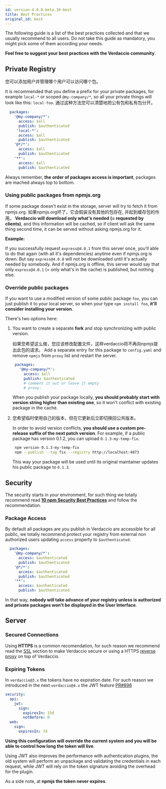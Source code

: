 ```yaml
---
id: version-4.0.0-beta.10-best
title: Best Practices
original_id: best
---
```


The following guide is a list of the best practices collected and that we usually recommend to all users. Do not take this guide as mandatory, you might pick some of them according your needs.

**Feel free to suggest your best practices with the Verdaccio community**.

## Private Registry

您可以添加用户并管理哪个用户可以访问哪个包。

It is recommended that you define a prefix for your private packages, for example `local-*` or scoped `@my-company/*`, so all your private things will look like this: `local-foo`. 通过这种方法您可以清楚地把公有包和私有包分开。

```yaml
  packages:
    '@my-company/*':
      access: $all
      publish: $authenticated
     'local-*':
      access: $all
      publish: $authenticated
    '@*/*':
      access: $all
      publish: $authenticated
    '**':
      access: $all
      publish: $authenticated
   ```

Always remember, **the order of packages access is important**, packages are mached always top to bottom.

### Using public packages from npmjs.org

If some package doesn't exist in the storage, server will try to fetch it from npmjs.org. 如果npmjs.org坏了，它会假装没有其他的包存在, 并起到缓存包的作用。 **Verdaccio will download only what's needed (= requested by clients)**, and this information will be cached, so if client will ask the same thing second time, it can be served without asking npmjs.org for it.

**Example:**

If you successfully request `express@4.0.1` from this server once, you'll able to do that again (with all it's dependencies) anytime even if npmjs.org is down. But say `express@4.0.0` will not be downloaded until it's actually needed by somebody. And if npmjs.org is offline, this server would say that only `express@4.0.1` (= only what's in the cache) is published, but nothing else.

### Override public packages

If you want to use a modified version of some public package `foo`, you can just publish it to your local server, so when your type `npm install foo`, **it'll consider installing your version**.

There's two options here:

1. You want to create a separate **fork** and stop synchronizing with public version.

   如果您希望这么做，您应该修改配置文件，这样verdaccio将不再向npmjs提出此包的请求。 Add a separate entry for this package to `config.yaml` and remove `npmjs` from `proxy` list and restart the server.

   ```yaml
    packages:
      '@my-company/*':
        access: $all
        publish: $authenticated
        # comment it out or leave it empty
        # proxy:
   ```

   When you publish your package locally, **you should probably start with version string higher than existing one**, so it won't conflict with existing package in the cache.

2. 您希望临时使用自己的版本，但在它更新后立即切换回公共版本。

   In order to avoid version conflicts, **you should use a custom pre-release suffix of the next patch version**. For example, if a public package has version 0.1.2, you can upload `0.1.3-my-temp-fix`.

   ```bash
    npm version 0.1.3-my-temp-fix
    npm --publish --tag fix --registry http://localhost:4873
   ```

   This way your package will be used until its original maintainer updates his public package to `0.1.3`.




## Security

The security starts in your environment, for such thing we totally recommend read **[10 npm Security Best Practices](https://snyk.io/blog/ten-npm-security-best-practices/)** and follow the recommendation.

### Package Access

By default all packages are you publish in Verdaccio are accessible for all public, we totally recommend protect your registry from external non authorized users updating `access` property to `$authenticated`.

```yaml
  packages:
    '@my-company/*':
      access: $authenticated
      publish: $authenticated
    '@*/*':
      access: $authenticated
      publish: $authenticated
    '**':
      access: $authenticated
      publish: $authenticated
   ```

In that way, **nobody will take advance of your registry unless is authorized and private packages won't be displayed in the User Interface**.

## Server

### Secured Connections

Using **HTTPS** is a common recomendation, for such reason we recommend read the [SSL](ssl.md) section to make Verdaccio secure or using a HTTPS [reverse proxy](reverse-proxy.md) on top of Verdaccio.

### Expiring Tokens

In `verdaccio@3.x` the tokens have no expiration date. For such reason we introduced in the next `verdaccio@4.x` the JWT feature [PR#896](https://github.com/verdaccio/verdaccio/pull/896)

```yaml
security:
  api:
    jwt:
      sign:
        expiresIn: 15d
        notBefore: 0
  web:
    sign:
      expiresIn: 7d
```

**Using this configuration will override the current system and you will be able to control how long the token will live**.

Using JWT also improves the performance with authentication plugins, the old system will perform an unpackage and validating the credentials in each request, while JWT will rely on the token signature avoiding the overhead for the plugin.

As a side note, at **npmjs the token never expires**.